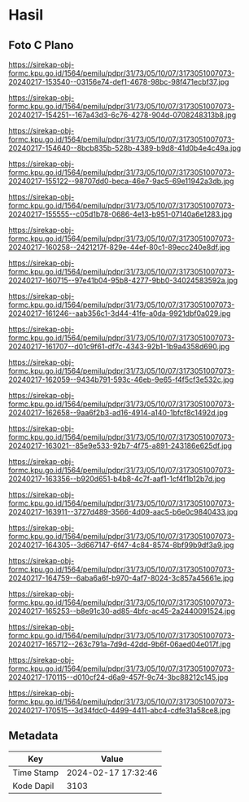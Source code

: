 # Hasil

## Foto C Plano

https://sirekap-obj-formc.kpu.go.id/1564/pemilu/pdpr/31/73/05/10/07/3173051007073-20240217-153540--03156e74-def1-4678-98bc-98f471ecbf37.jpg

https://sirekap-obj-formc.kpu.go.id/1564/pemilu/pdpr/31/73/05/10/07/3173051007073-20240217-154251--167a43d3-6c76-4278-904d-0708248313b8.jpg

https://sirekap-obj-formc.kpu.go.id/1564/pemilu/pdpr/31/73/05/10/07/3173051007073-20240217-154640--8bcb835b-528b-4389-b9d8-41d0b4e4c49a.jpg

https://sirekap-obj-formc.kpu.go.id/1564/pemilu/pdpr/31/73/05/10/07/3173051007073-20240217-155122--98707dd0-beca-46e7-9ac5-69e11942a3db.jpg

https://sirekap-obj-formc.kpu.go.id/1564/pemilu/pdpr/31/73/05/10/07/3173051007073-20240217-155555--c05d1b78-0686-4e13-b951-07140a6e1283.jpg

https://sirekap-obj-formc.kpu.go.id/1564/pemilu/pdpr/31/73/05/10/07/3173051007073-20240217-160258--2421217f-829e-44ef-80c1-89ecc240e8df.jpg

https://sirekap-obj-formc.kpu.go.id/1564/pemilu/pdpr/31/73/05/10/07/3173051007073-20240217-160715--97e41b04-95b8-4277-9bb0-34024583592a.jpg

https://sirekap-obj-formc.kpu.go.id/1564/pemilu/pdpr/31/73/05/10/07/3173051007073-20240217-161246--aab356c1-3d44-41fe-a0da-9921dbf0a029.jpg

https://sirekap-obj-formc.kpu.go.id/1564/pemilu/pdpr/31/73/05/10/07/3173051007073-20240217-161707--d01c9f61-df7c-4343-92b1-1b9a4358d690.jpg

https://sirekap-obj-formc.kpu.go.id/1564/pemilu/pdpr/31/73/05/10/07/3173051007073-20240217-162059--9434b791-593c-46eb-9e65-f4f5cf3e532c.jpg

https://sirekap-obj-formc.kpu.go.id/1564/pemilu/pdpr/31/73/05/10/07/3173051007073-20240217-162658--9aa6f2b3-ad16-4914-a140-1bfcf8c1492d.jpg

https://sirekap-obj-formc.kpu.go.id/1564/pemilu/pdpr/31/73/05/10/07/3173051007073-20240217-163021--85e9e533-92b7-4f75-a891-243186e625df.jpg

https://sirekap-obj-formc.kpu.go.id/1564/pemilu/pdpr/31/73/05/10/07/3173051007073-20240217-163356--b920d651-b4b8-4c7f-aaf1-1cf4f1b12b7d.jpg

https://sirekap-obj-formc.kpu.go.id/1564/pemilu/pdpr/31/73/05/10/07/3173051007073-20240217-163911--3727d489-3566-4d09-aac5-b6e0c9840433.jpg

https://sirekap-obj-formc.kpu.go.id/1564/pemilu/pdpr/31/73/05/10/07/3173051007073-20240217-164305--3d667147-6f47-4c84-8574-8bf99b9df3a9.jpg

https://sirekap-obj-formc.kpu.go.id/1564/pemilu/pdpr/31/73/05/10/07/3173051007073-20240217-164759--6aba6a6f-b970-4af7-8024-3c857a45661e.jpg

https://sirekap-obj-formc.kpu.go.id/1564/pemilu/pdpr/31/73/05/10/07/3173051007073-20240217-165253--b8e91c30-ad85-4bfc-ac45-2a2440091524.jpg

https://sirekap-obj-formc.kpu.go.id/1564/pemilu/pdpr/31/73/05/10/07/3173051007073-20240217-165712--263c791a-7d9d-42dd-9b6f-06aed04e017f.jpg

https://sirekap-obj-formc.kpu.go.id/1564/pemilu/pdpr/31/73/05/10/07/3173051007073-20240217-170115--d010cf24-d6a9-457f-9c74-3bc88212c145.jpg

https://sirekap-obj-formc.kpu.go.id/1564/pemilu/pdpr/31/73/05/10/07/3173051007073-20240217-170515--3d34fdc0-4499-4411-abc4-cdfe31a58ce8.jpg


## Metadata

| Key        | Value               |
| ---------- | ------------------- |
| Time Stamp | 2024-02-17 17:32:46 |
| Kode Dapil | 3103                |




